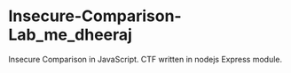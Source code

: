 # Insecure-Comparison-Lab_me_dheeraj
Insecure Comparison in JavaScript. CTF written in nodejs Express module.
